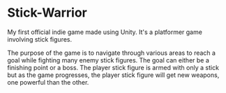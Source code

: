 # Stick-Warrior
My first official indie game made using Unity. It's a platformer game involving stick figures.

The purpose of the game is to navigate through various areas to reach a goal while fighting many enemy stick figures. The goal can either be a finishing point or a boss. The player stick figure is armed with only a stick but as the game progresses, the player stick figure will get new weapons, one powerful than the other.
